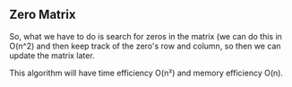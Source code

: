 ## Zero Matrix

So, what we have to do is search for zeros in the matrix (we can do this  in O(n^2) and then keep track of the zero's row and column, so then we can update the matrix later. 

This algorithm will have time efficiency O(n²) and memory efficiency O(n).
